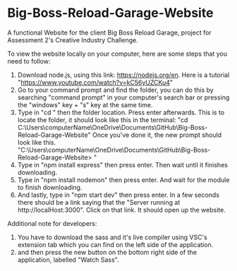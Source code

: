 # Big-Boss-Reload-Garage-Website
A functional Website for the client Big Boss Reload Garage, project for Assessment 2's Creative Industry Challenge.

To view the website locally on your computer, here are some steps that you need to follow:
   1. Download node.js, using this link: https://nodejs.org/en. Here is a tutorial "https://www.youtube.com/watch?v=kC56yUZCKu4"
   2. Go to your command prompt and find the folder, you can do this by searching "command prompt" in your computer's search bar or pressing the "windows" key + "s" key at the same time.
   3. Type in "cd " then the folder location. Press enter afterwards. This is to locate the folder, it should look like this in the terminal: 
   "cd C:\Users\computerName\OneDrive\Documents\GitHub\Big-Boss-Reload-Garage-Website"
   Once you've done it, the new prompt should look like this. "C:\Users\computerName\OneDrive\Documents\GitHub\Big-Boss-Reload-Garage-Website> "
   4. Type in "npm install express" then press enter. Then wait until it finishes downloading.
   5. Type in "npm install nodemon" then press enter. And wait for the module to finish downloading.
   6. And lastly, type in "npm start dev" then press enter. In a few seconds there should be a link saying that the "Server running at http://localHost:3000". Click on that link. It should open up the website.


Additional note for developers:
   1. You have to download the sass and it's live compiler using VSC's extension tab which you can find on the left side of the application.
   2. and then press the new button on the bottom right side of the application, labelled "Watch Sass".